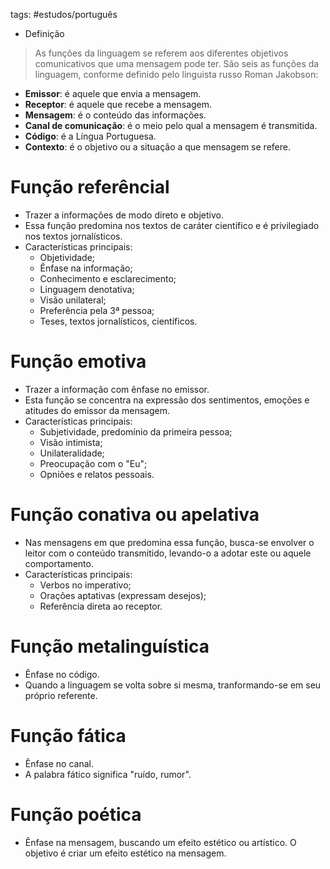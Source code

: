 tags: #estudos/português 

- Definição
> As funções da linguagem se referem aos diferentes objetivos comunicativos que uma mensagem pode ter. São seis as funções da linguagem, conforme definido pelo linguista russo Roman Jakobson:

- **Emissor**: é aquele que envia a mensagem.
- **Receptor**: é aquele que recebe a mensagem.
- **Mensagem**: é o conteúdo das informações.
- **Canal de comunicação**: é o meio pelo qual a mensagem é transmitida.
- **Código**: é a Língua Portuguesa.
- **Contexto**: é o objetivo ou a situação a que mensagem se refere.

# Função referêncial
- Trazer a informações de modo direto e objetivo.
- Essa função predomina nos textos de caráter científico e é privilegiado nos textos jornalísticos.
- Características principais:
	- Objetividade;
	- Ênfase na informação;
	- Conhecimento e esclarecimento;
	- Linguagem denotativa;
	- Visão unilateral;
	- Preferência pela 3ª pessoa;
	- Teses, textos jornalísticos, científicos.

# Função emotiva
- Trazer a informação com ênfase no emissor.
- Esta função se concentra na expressão dos sentimentos, emoções e atitudes do emissor da mensagem.
- Características principais:
	- Subjetividade, predomínio da primeira pessoa;
	- Visão intimista;
	- Unilateralidade;
	- Preocupação com o "Eu";
	- Opniões e relatos pessoais.

# Função conativa ou apelativa
- Nas mensagens em que predomina essa função, busca-se envolver o leitor com o conteúdo transmitido, levando-o a adotar este ou aquele comportamento.
- Características principais:
	- Verbos no imperativo;
	- Orações aptativas (expressam desejos);
	- Referência direta ao receptor.

# Função metalinguística
- Ênfase no código.
- Quando a linguagem se volta sobre si mesma, tranformando-se em seu próprio referente.

# Função fática
- Ênfase no canal.
- A palabra fático significa "ruído, rumor".

# Função poética
- Ênfase na mensagem, buscando um efeito estético ou artístico. O objetivo é criar um efeito estético na mensagem.
